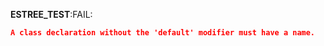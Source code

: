 __ESTREE_TEST__:FAIL:
```json
A class declaration without the 'default' modifier must have a name.
```
